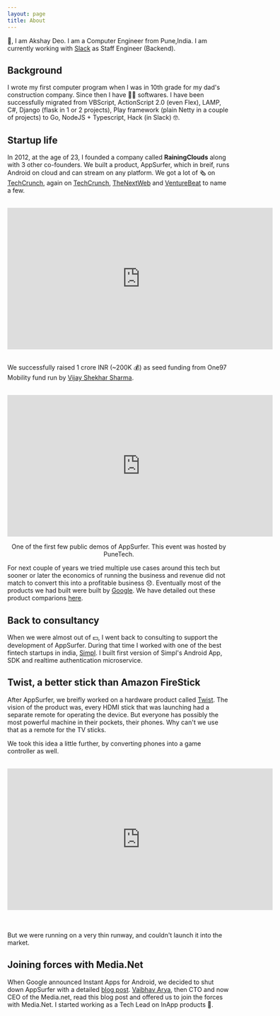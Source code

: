 ```yaml
---
layout: page
title: About
---
```


👋, I am Akshay Deo. I am a Computer Engineer from Pune,India. I am currently working with [Slack](https://slack.com) as Staff Engineer (Backend).  


## Background

I wrote my first computer program when I was in 10th grade for my dad's construction company. Since then I have 👨‍💻 softwares. I have been successfully migrated from VBScript, ActionScript 2.0 (even Flex), LAMP, C#, Django (flask in 1 or 2 projects), Play framework (plain Netty in a couple of projects) to Go, NodeJS + Typescript, Hack (in Slack) 🤓.

## Startup life

In 2012, at the age of 23, I founded a company called **RainingClouds** along with 3 other co-founders. We built a product, AppSurfer, which in breif, runs Android on cloud and can stream on any platform. We got a lot of 🗞 on [TechCrunch](https://techcrunch.com/2012/10/11/appsurfer-takes-android-apps-to-the-browser-lets-you-embed-them-anywhere/), again on [TechCrunch](https://techcrunch.com/2013/03/21/try-before-you-buy-app-demo-platform-appsurfer-lets-you-test-apps-on-facebook-debuts-an-android-app-of-its-own/), [TheNextWeb](https://thenextweb.com/apps/2012/11/27/try-before-you-buy-appsurfer-lets-d/#.tnw_lJ48mLih) and [VentureBeat](https://venturebeat.com/2013/01/21/appsurfer-adds-tablet-apps-to-web-based-try-before-you-buy-android-app-demos/) to name a few.

<div class="container">
<br/>
<iframe style="display:block;margin:auto;" width="600" height="320" src="https://www.youtube.com/embed/JqryuQDXge8" frameborder="0" allow="accelerometer; autoplay; encrypted-media; gyroscope; picture-in-picture" allowfullscreen></iframe>
<br/>
</div>

We successfully raised 1 crore INR (~200K 💰) as seed funding from One97 Mobility fund run by [Vijay Shekhar Sharma](https://en.wikipedia.org/wiki/Vijay_Shekhar_Sharma).

<div class="container">
<br/>
<iframe style="display:block;margin:auto;" width="600" height="320" src="https://www.youtube.com/embed/BYfpWyvj-r0" frameborder="0" allow="accelerometer; autoplay; encrypted-media; gyroscope; picture-in-picture" allowfullscreen></iframe>
<p style="text-align:center;">One of the first few public demos of AppSurfer. This event was hosted by PuneTech.</p>
</div>

For next couple of years we tried multiple use cases around this tech but sooner or later the economics of running the business and revenue did not match to convert this into a profitable business 😞. Eventually most of the products we had built were built by [Google](https://google.com). We have detailed out these product comparions [here](https://blog.appsurfer.com/post/145253504285/appsurfer-bids-adieu).

## Back to consultancy

When we were almost out of 💵, I went back to consulting to support the development of AppSurfer. During that time I worked with one of the best fintech startups in india, [Simpl](https://getsimpl.com). I built first version of Simpl's Android App, SDK and realtime authentication microservice.

## Twist, a better stick than Amazon FireStick

After AppSurfer, we breifly worked on a hardware product called [Twist](https://web.archive.org/web/20151030065825/http://www.gettwist.tv/). The vision of the product was, every HDMI stick that was launching had a separate remote for operating the device. But everyone has possibly the most powerful machine in their pockets, their phones. Why can't we use that as a remote for the TV sticks.

We took this idea a little further, by converting phones into a game controller as well.

<div class="container">
<br/>
<iframe style="display:block;margin:auto;" width="600" height="320" src="https://www.youtube.com/embed/yuCPw8l_kts" frameborder="0" allow="accelerometer; autoplay; encrypted-media; gyroscope; picture-in-picture" allowfullscreen></iframe><br/><br/>
</div>

But we were running on a very thin runway, and couldn't launch it into the market.

## Joining forces with Media.Net

When Google announced Instant Apps for Android, we decided to shut down AppSurfer with a detailed [blog post](https://blog.appsurfer.com/post/145253504285/appsurfer-bids-adieu). [Vaibhav Arya](https://www.linkedin.com/in/vaibhavarya/), then CTO and now CEO of the Media.net, read this blog post and offered us to join the forces with Media.Net. I started working as a Tech Lead on InApp products 📱.